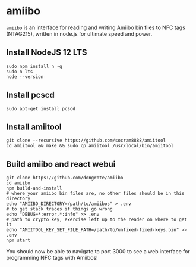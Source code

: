 # amiibo

`amiibo` is an interface for reading and writing Amiibo bin files to NFC tags (NTAG215), written in node.js for ultimate speed and power.

## Install NodeJS 12 LTS

    sudo npm install n -g
    sudo n lts
    node --version
    
## Install pcscd

    sudo apt-get install pcscd
    
## Install amiitool

    git clone --recursive https://github.com/socram8888/amiitool
    cd amiitool && make && sudo cp amiitool /usr/local/bin/amiitool
    
## Build amiibo and react webui

    git clone https://github.com/dongrote/amiibo
    cd amiibo
    npm build-and-install
    # where your amiibo bin files are, no other files should be in this directory
    echo "AMIIBO_DIRECTORY=/path/to/amiibos" > .env
    # to get stack traces if things go wrong
    echo "DEBUG=*:error,*:info" >> .env
    # path to crypto key, exercise left up to the reader on where to get it
    echo "AMIITOOL_KEY_SET_FILE_PATH=/path/to/unfixed-fixed-keys.bin" >> .env 
    npm start
  
You should now be able to navigate to port 3000 to see a web interface for programming NFC tags with Amiibos!

